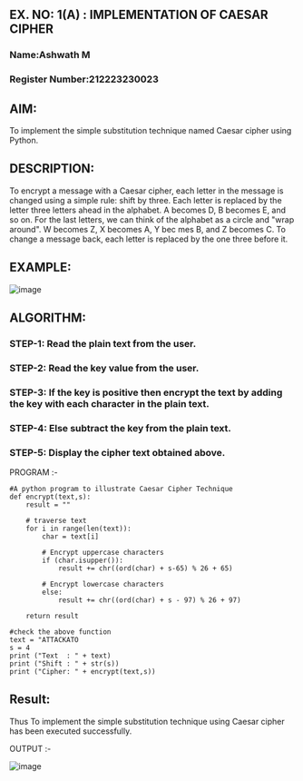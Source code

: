 ## EX. NO: 1(A) : IMPLEMENTATION OF CAESAR CIPHER
### Name:Ashwath M
### Register Number:212223230023

## AIM:

To implement the simple substitution technique named Caesar cipher using Python.

## DESCRIPTION:

To encrypt a message with a Caesar cipher, each letter in the message is changed using a simple rule: shift by three. Each letter is replaced by the letter three letters ahead in the alphabet. A becomes D, B becomes E, and so on. For the last letters, we can think of the
alphabet as a circle and "wrap around". W becomes Z, X becomes A, Y bec mes B, and Z
becomes C. To change a message back, each letter is replaced by the one three before it.

## EXAMPLE:



![image](https://github.com/Hemamanigandan/CNS/assets/149653568/eb9c6c43-8c80-4cdd-b9d4-91705a311c79)


## ALGORITHM:

### STEP-1: Read the plain text from the user.
### STEP-2: Read the key value from the user.
### STEP-3: If the key is positive then encrypt the text by adding the key with each character in the plain text.
### STEP-4: Else subtract the key from the plain text.
### STEP-5: Display the cipher text obtained above.


PROGRAM :-
~~~
#A python program to illustrate Caesar Cipher Technique
def encrypt(text,s):
    result = ""

    # traverse text
    for i in range(len(text)):
        char = text[i]

        # Encrypt uppercase characters
        if (char.isupper()):
            result += chr((ord(char) + s-65) % 26 + 65)

        # Encrypt lowercase characters
        else:
            result += chr((ord(char) + s - 97) % 26 + 97)

    return result

#check the above function
text = "ATTACKATO
s = 4
print ("Text  : " + text)
print ("Shift : " + str(s))
print ("Cipher: " + encrypt(text,s))
~~~
## Result:
Thus To implement the simple substitution technique using Caesar cipher has been executed successfully.


OUTPUT :-

![image](https://github.com/user-attachments/assets/e40ef6db-e2bb-437e-aa4b-fbcc9aa9406e)

